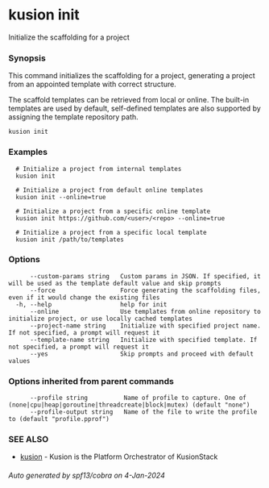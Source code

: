 # kusion init

Initialize the scaffolding for a project

### Synopsis

This command initializes the scaffolding for a project, generating a project from an appointed template with correct structure.

 The scaffold templates can be retrieved from local or online. The built-in templates are used by default, self-defined templates are also supported by assigning the template repository path.

```
kusion init
```

### Examples

```
  # Initialize a project from internal templates
  kusion init
  
  # Initialize a project from default online templates
  kusion init --online=true
  
  # Initialize a project from a specific online template
  kusion init https://github.com/<user>/<repo> --online=true
  
  # Initialize a project from a specific local template
  kusion init /path/to/templates
```

### Options

```
      --custom-params string   Custom params in JSON. If specified, it will be used as the template default value and skip prompts
      --force                  Force generating the scaffolding files, even if it would change the existing files
  -h, --help                   help for init
      --online                 Use templates from online repository to initialize project, or use locally cached templates
      --project-name string    Initialize with specified project name. If not specified, a prompt will request it
      --template-name string   Initialize with specified template. If not specified, a prompt will request it
      --yes                    Skip prompts and proceed with default values
```

### Options inherited from parent commands

```
      --profile string          Name of profile to capture. One of (none|cpu|heap|goroutine|threadcreate|block|mutex) (default "none")
      --profile-output string   Name of the file to write the profile to (default "profile.pprof")
```

### SEE ALSO

* [kusion](index.md)	 - Kusion is the Platform Orchestrator of KusionStack

###### Auto generated by spf13/cobra on 4-Jan-2024
